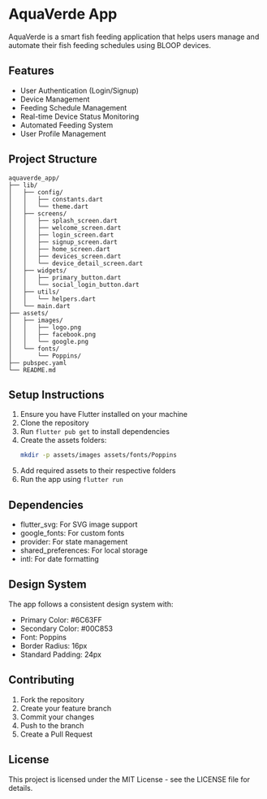 # AquaVerde App

AquaVerde is a smart fish feeding application that helps users manage and automate their fish feeding schedules using BLOOP devices.

## Features

- User Authentication (Login/Signup)
- Device Management
- Feeding Schedule Management
- Real-time Device Status Monitoring
- Automated Feeding System
- User Profile Management

## Project Structure

```
aquaverde_app/
├── lib/
│   ├── config/
│   │   ├── constants.dart
│   │   └── theme.dart
│   ├── screens/
│   │   ├── splash_screen.dart
│   │   ├── welcome_screen.dart
│   │   ├── login_screen.dart
│   │   ├── signup_screen.dart
│   │   ├── home_screen.dart
│   │   ├── devices_screen.dart
│   │   └── device_detail_screen.dart
│   ├── widgets/
│   │   ├── primary_button.dart
│   │   └── social_login_button.dart
│   ├── utils/
│   │   └── helpers.dart
│   └── main.dart
├── assets/
│   ├── images/
│   │   ├── logo.png
│   │   ├── facebook.png
│   │   └── google.png
│   └── fonts/
│       └── Poppins/
├── pubspec.yaml
└── README.md
```

## Setup Instructions

1. Ensure you have Flutter installed on your machine
2. Clone the repository
3. Run `flutter pub get` to install dependencies
4. Create the assets folders:
   ```bash
   mkdir -p assets/images assets/fonts/Poppins
   ```
5. Add required assets to their respective folders
6. Run the app using `flutter run`

## Dependencies

- flutter_svg: For SVG image support
- google_fonts: For custom fonts
- provider: For state management
- shared_preferences: For local storage
- intl: For date formatting

## Design System

The app follows a consistent design system with:

- Primary Color: #6C63FF
- Secondary Color: #00C853
- Font: Poppins
- Border Radius: 16px
- Standard Padding: 24px

## Contributing

1. Fork the repository
2. Create your feature branch
3. Commit your changes
4. Push to the branch
5. Create a Pull Request

## License

This project is licensed under the MIT License - see the LICENSE file for details.